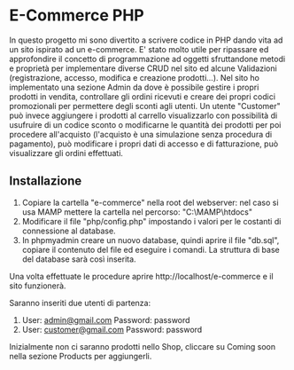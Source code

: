 # E-Commerce PHP
In questo progetto mi sono divertito a scrivere codice in PHP dando vita ad un sito ispirato ad un e-commerce. E' stato molto utile per ripassare ed approfondire il concetto di programmazione ad oggetti sfruttandone metodi e proprietà per implementare diverse CRUD nel sito ed alcune Validazioni (registrazione, accesso, modifica e creazione prodotti...). Nel sito ho implementato una sezione Admin da dove è possibile gestire i propri prodotti in vendita, controllare gli ordini ricevuti e creare dei propri codici promozionali per permettere degli sconti agli utenti. Un utente "Customer" può invece aggiungere i prodotti al carrello visualizzarlo con possibilità di usufruire di un codice sconto o modificarne le quantità dei prodotti per poi procedere all'acquisto (l'acquisto è una simulazione senza procedura di pagamento), può modificare i propri dati di accesso e di fatturazione, può visualizzare gli ordini effettuati.

## Installazione
1. Copiare la cartella "e-commerce" nella root del webserver: nel caso si usa MAMP mettere la cartella nel percorso: "C:\MAMP\htdocs"
2. Modificare il file "php/config.php" impostando i valori per le costanti di connessione al database.
3. In phpmyadmin creare un nuovo database, quindi aprire il file "db.sql", copiare il contenuto del file ed eseguire i comandi. La struttura di base del database sarà così inserita.

Una volta effettuate le procedure aprire http://localhost/e-commerce e il sito funzionerà.

Saranno inseriti due utenti di partenza:
1. User: admin@gmail.com Password: password
2. User: customer@gmail.com Password: password

Inizialmente non ci saranno prodotti nello Shop, cliccare su Coming soon nella sezione Products per aggiungerli.


